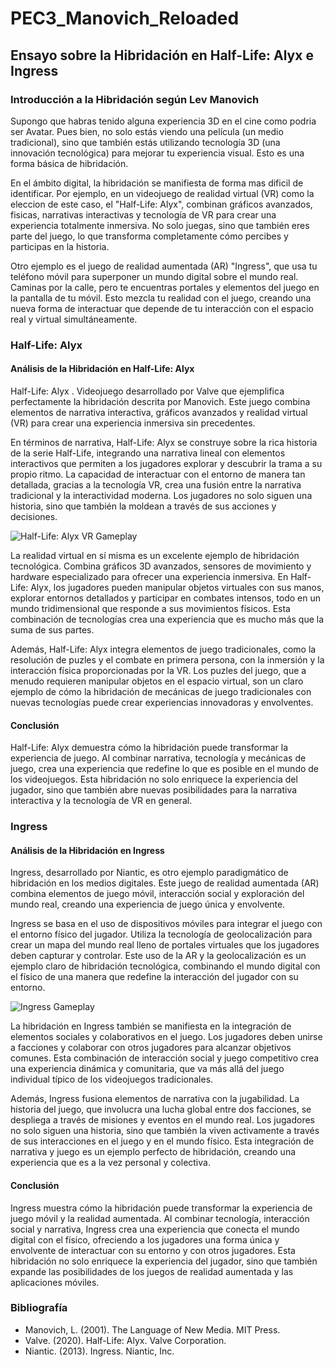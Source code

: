 # PEC3_Manovich_Reloaded
## Ensayo sobre la Hibridación en Half-Life: Alyx e Ingress

### Introducción a la Hibridación según Lev Manovich

Supongo que habras tenido alguna experiencia 3D en el cine como podria ser Avatar. Pues bien, no solo estás viendo una película (un medio tradicional), sino que también estás utilizando tecnología 3D (una innovación tecnológica) para mejorar tu experiencia visual. Esto es una forma básica de hibridación.

En el ámbito digital, la hibridación se manifiesta de forma mas dificil de identificar. Por ejemplo, en un videojuego de realidad virtual (VR) como la eleccion de este caso, el  "Half-Life: Alyx", combinan gráficos avanzados, fisicas, narrativas interactivas y tecnología de VR para crear una experiencia totalmente inmersiva. No solo juegas, sino que también eres parte del juego, lo que transforma completamente cómo percibes y participas en la historia.

Otro ejemplo es el juego de realidad aumentada (AR) "Ingress", que usa tu teléfono móvil para superponer un mundo digital sobre el mundo real. Caminas por la calle, pero te encuentras portales y elementos del juego en la pantalla de tu móvil. Esto mezcla tu realidad con el juego, creando una nueva forma de interactuar que depende de tu interacción con el espacio real y virtual simultáneamente.

### Half-Life: Alyx

#### Análisis de la Hibridación en Half-Life: Alyx

Half-Life: Alyx . Videojuego desarrollado por Valve que ejemplifica perfectamente la hibridación descrita por Manovich. Este juego combina elementos de narrativa interactiva, gráficos avanzados y realidad virtual (VR) para crear una experiencia inmersiva sin precedentes.

En términos de narrativa, Half-Life: Alyx se construye sobre la rica historia de la serie Half-Life, integrando una narrativa lineal con elementos interactivos que permiten a los jugadores explorar y descubrir la trama a su propio ritmo. La capacidad de interactuar con el entorno de manera tan detallada, gracias a la tecnología VR, crea una fusión entre la narrativa tradicional y la interactividad moderna. Los jugadores no solo siguen una historia, sino que también la moldean a través de sus acciones y decisiones.

![Half-Life: Alyx VR Gameplay]([https://upload.wikimedia.org/wikipedia/commons/6/69/Half-Life_Alyx_VR_gameplay.jpg](https://www.roadtovr.com/wp-content/uploads/2023/10/hla-incursion.jpg)) 

La realidad virtual en sí misma es un excelente ejemplo de hibridación tecnológica. Combina gráficos 3D avanzados, sensores de movimiento y hardware especializado para ofrecer una experiencia inmersiva. En Half-Life: Alyx, los jugadores pueden manipular objetos virtuales con sus manos, explorar entornos detallados y participar en combates intensos, todo en un mundo tridimensional que responde a sus movimientos físicos. Esta combinación de tecnologías crea una experiencia que es mucho más que la suma de sus partes.

Además, Half-Life: Alyx integra elementos de juego tradicionales, como la resolución de puzles y el combate en primera persona, con la inmersión y la interacción física proporcionadas por la VR. Los puzles del juego, que a menudo requieren manipular objetos en el espacio virtual, son un claro ejemplo de cómo la hibridación de mecánicas de juego tradicionales con nuevas tecnologías puede crear experiencias innovadoras y envolventes.

#### Conclusión

Half-Life: Alyx demuestra cómo la hibridación puede transformar la experiencia de juego. Al combinar narrativa, tecnología y mecánicas de juego, crea una experiencia que redefine lo que es posible en el mundo de los videojuegos. Esta hibridación no solo enriquece la experiencia del jugador, sino que también abre nuevas posibilidades para la narrativa interactiva y la tecnología de VR en general.

### Ingress

#### Análisis de la Hibridación en Ingress

Ingress, desarrollado por Niantic, es otro ejemplo paradigmático de hibridación en los medios digitales. Este juego de realidad aumentada (AR) combina elementos de juego móvil, interacción social y exploración del mundo real, creando una experiencia de juego única y envolvente.

Ingress se basa en el uso de dispositivos móviles para integrar el juego con el entorno físico del jugador. Utiliza la tecnología de geolocalización para crear un mapa del mundo real lleno de portales virtuales que los jugadores deben capturar y controlar. Este uso de la AR y la geolocalización es un ejemplo claro de hibridación tecnológica, combinando el mundo digital con el físico de una manera que redefine la interacción del jugador con su entorno.

![Ingress Gameplay](https://upload.wikimedia.org/wikipedia/commons/c/c5/Ingress_Niantic.jpg)

La hibridación en Ingress también se manifiesta en la integración de elementos sociales y colaborativos en el juego. Los jugadores deben unirse a facciones y colaborar con otros jugadores para alcanzar objetivos comunes. Esta combinación de interacción social y juego competitivo crea una experiencia dinámica y comunitaria, que va más allá del juego individual típico de los videojuegos tradicionales.

Además, Ingress fusiona elementos de narrativa con la jugabilidad. La historia del juego, que involucra una lucha global entre dos facciones, se despliega a través de misiones y eventos en el mundo real. Los jugadores no solo siguen una historia, sino que también la viven activamente a través de sus interacciones en el juego y en el mundo físico. Esta integración de narrativa y juego es un ejemplo perfecto de hibridación, creando una experiencia que es a la vez personal y colectiva.

#### Conclusión

Ingress muestra cómo la hibridación puede transformar la experiencia de juego móvil y la realidad aumentada. Al combinar tecnología, interacción social y narrativa, Ingress crea una experiencia que conecta el mundo digital con el físico, ofreciendo a los jugadores una forma única y envolvente de interactuar con su entorno y con otros jugadores. Esta hibridación no solo enriquece la experiencia del jugador, sino que también expande las posibilidades de los juegos de realidad aumentada y las aplicaciones móviles.

### Bibliografía

- Manovich, L. (2001). The Language of New Media. MIT Press.
- Valve. (2020). Half-Life: Alyx. Valve Corporation.
- Niantic. (2013). Ingress. Niantic, Inc.

